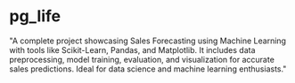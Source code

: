 # pg_life
"A complete project showcasing Sales Forecasting using Machine Learning with tools like Scikit-Learn, Pandas, and Matplotlib. It includes data preprocessing, model training, evaluation, and visualization for accurate sales predictions. Ideal for data science and machine learning enthusiasts."
